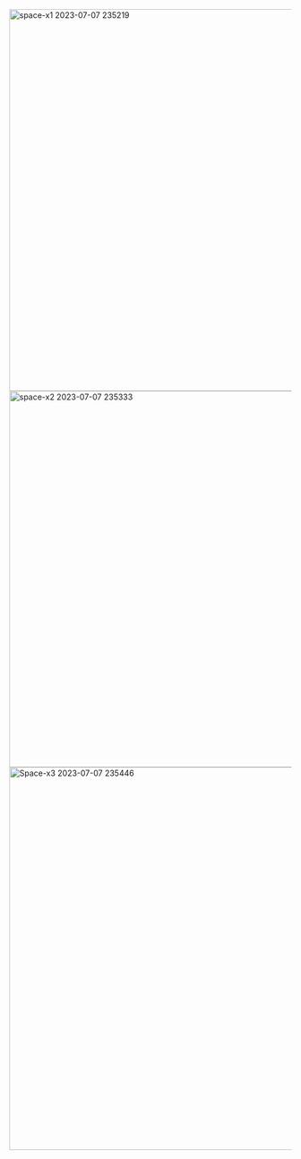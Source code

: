 <img width="682" alt="space-x1 2023-07-07 235219" src="https://github.com/Navneet1232/SpaceX___clone/assets/138900612/a0278275-b643-4a0d-b6b0-5161c3da9d96">
<img width="672" alt="space-x2 2023-07-07 235333" src="https://github.com/Navneet1232/SpaceX___clone/assets/138900612/99ab18c4-a591-4d72-834f-a4514d964fa6">
<img width="684" alt="Space-x3 2023-07-07 235446" src="https://github.com/Navneet1232/SpaceX___clone/assets/138900612/129caac1-9717-4076-9ac6-75478eb895bc">
